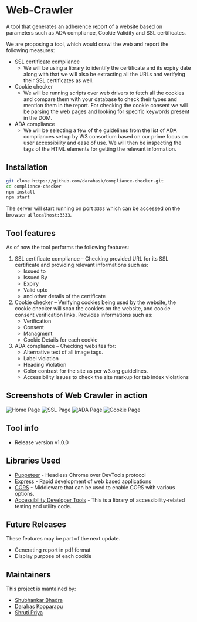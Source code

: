 # Web-Crawler

A tool that generates an adherence report of a website based on parameters such as ADA compliance, Cookie Validity and SSL certificates.

We are proposing a tool, which would crawl the web and report the following measures:
- SSL certificate compliance
    - We will be using a library to identify the certificate and its expiry date along with that we will also be extracting all the URLs and verifying their SSL certificates as well.
- Cookie checker
    - We will be running scripts over web drivers to fetch all the cookies and compare them with your database to check their types and mention them in the report. For checking the cookie consent we will be parsing the web pages and looking for specific keywords present in the DOM. 
- ADA compliance
    - We will be selecting a few of the guidelines from the list of ADA compliances set up by W3 consortium based on our prime focus on user accessibility and ease of use. We will then be inspecting the tags of the HTML elements for getting the relevant information.


## Installation

```bash
git clone https://github.com/darahask/compliance-checker.git
cd compliance-checker
npm install
npm start
```
The server will start running on port `3333` which can be accessed on the browser at `localhost:3333`.

## Tool features
As of now the tool performs the following features:
1. SSL certificate compliance – Checking provided URL for its SSL certificate and providing relevant informations such as:
    - Issued to
    - Issued By
    - Expiry
    - Valid upto
    - and other details of the certificate
2. Cookie checker – Verifying cookies being used by the website, the cookie checker will scan the cookies on the website, and cookie consent verification links. Provides informations such as:
    - Verification
    - Consent
    - Managment
    - Cookie Details for each cookie
3. ADA compliance – Checking websites for:
    - Alternative text of all image tags.
    - Label violation
    - Heading Violation
    - Color contrast for the site as per w3.org guidelines.
    - Accessibility issues to check the site markup for tab index violations


Screenshots of Web Crawler in action
---------------------------
![Home Page](Screenshots/signup_shop.png "Sign Up Page")
![SSL Page](Screenshots/inventory.png "Inventory page")
![ADA Page](Screenshots/search_medicine.png "Search Medicine")
![Cookie Page](Screenshots/shop_medicine_add.png "Shop list")

## Tool info
* Release version v1.0.0

## Libraries Used

* [Puppeteer][0] - Headless Chrome over DevTools protocol
* [Express][1] - Rapid development of web based applications
* [CORS][2] - Middleware that can be used to enable CORS with various options.
* [Accessibility Developer Tools][3] - This is a library of accessibility-related testing and utility code.

[0]: https://github.com/puppeteer/puppeteer#readme
[1]: http://expressjs.com/
[2]: https://github.com/expressjs/cors#readme
[3]: https://github.com/GoogleChrome/accessibility-developer-tools


## Future Releases
These features may be part of the next update.
* Generating report in pdf format 
* Display purpose of each cookie

## Maintainers
This project is mantained by:
* [Shubhankar Bhadra](http://github.com/shobhi1310)
* [Darahas Kopparapu](http://github.com/darahask)
* [Shruti Priya](http://github.com/shruti-shrz)